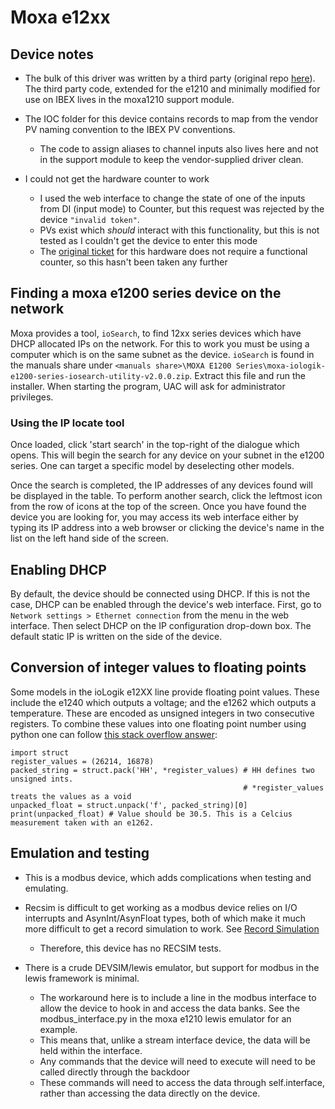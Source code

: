 # Moxa e12xx

## Device notes

* The bulk of this driver was written by a third party (original repo [here](https://gitlab.com/LBCS-ELI-BL/epics-ioc-moxa-e12xx_pub)). The third party code, extended for the e1210 and minimally modified for use on IBEX lives in the moxa1210 support module.

* The IOC folder for this device contains records to map from the vendor PV naming convention to the IBEX PV conventions.
    * The code to assign aliases to channel inputs also lives here and not in the support module to keep the vendor-supplied driver clean.

* I could not get the hardware counter to work
   * I used the web interface to change the state of one of the inputs from DI (input mode) to Counter, but this request was rejected by the device `"invalid token"`.
   * PVs exist which _should_ interact with this functionality, but this is not tested as I couldn't get the device to enter this mode
   * The [original ticket](https://github.com/ISISComputingGroup/IBEX/issues/3269) for this hardware does not require a functional counter, so this hasn't been taken any further

## Finding a moxa e1200 series device on the network

Moxa provides a tool, `ioSearch`, to find 12xx series devices which have DHCP allocated IPs on the network. For this to work you must be using a computer which is on the same subnet as the device. `ioSearch` is found in the manuals share under `<manuals share>\MOXA E1200 Series\moxa-iologik-e1200-series-iosearch-utility-v2.0.0.zip`. Extract this file and run the installer. When starting the program, UAC will ask for administrator privileges.

### Using the IP locate tool
Once loaded, click 'start search' in the top-right of the dialogue which opens. This will begin the search for any device on your subnet in the e1200 series. One can target a specific model by deselecting other models.

Once the search is completed, the IP addresses of any devices found will be displayed in the table. To perform another search, click the leftmost icon from the row of icons at the top of the screen. Once you have found the device you are looking for, you may access its web interface either by typing its IP address into a web browser or clicking the device's name in the list on the left hand side of the screen.

## Enabling DHCP
By default, the device should be connected using DHCP. If this is not the case, DHCP can be enabled through the device's web interface. First, go to `Network settings > Ethernet connection` from the menu in the web interface. Then select DHCP on the IP configuration drop-down box. The default static IP is written on the side of the device.

## Conversion of integer values to floating points

Some models in the ioLogik e12XX line provide floating point values. These include the e1240 which outputs a voltage; and the e1262 which outputs a temperature. These are encoded as unsigned integers in two consecutive registers. To combine these values into one floating point number using python one can follow [this stack overflow answer](https://stackoverflow.com/a/35603706):

```
import struct
register_values = (26214, 16878)
packed_string = struct.pack('HH', *register_values) # HH defines two unsigned ints.
                                                    # *register_values treats the values as a void
unpacked_float = struct.unpack('f', packed_string)[0]
print(unpacked_float) # Value should be 30.5. This is a Celcius measurement taken with an e1262.
```

## Emulation and testing

* This is a modbus device, which adds complications when testing and emulating.

* Recsim is difficult to get working as a modbus device relies on I/O interrupts and AsynInt/AsynFloat types, both of which make it much more difficult to get a record simulation to work. See [Record Simulation](https://github.com/ISISComputingGroup/ibex_developers_manual/wiki/Record-Simulation)
   * Therefore, this device has no RECSIM tests.

* There is a crude DEVSIM/lewis emulator, but support for modbus in the lewis framework is minimal.
   * The workaround here is to include a line in the modbus interface to allow the device to hook in and access the data banks. See the modbus_interface.py in the moxa e1210 lewis emulator for an example.
   * This means that, unlike a stream interface device, the data will be held within the interface.
   * Any commands that the device will need to execute will need to be called directly through the backdoor
   * These commands will need to access the data through self.interface, rather than accessing the data directly on the device.